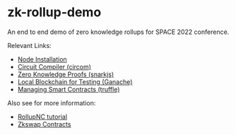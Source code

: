 # zk-rollup-demo
An end to end demo of zero knowledge rollups for SPACE 2022 conference.

Relevant Links:
- [Node Installation](https://npm.github.io/installation-setup-docs/installing/using-a-node-version-manager.html)
- [Circuit Compiler (circom)](https://github.com/iden3/circom)
- [Zero Knowledge Proofs (snarkjs)](https://github.com/iden3/snarkjs)
- [Local Blockchain for Testing (Ganache)](https://trufflesuite.com/ganache/)
- [Managing Smart Contracts (truffle)](https://trufflesuite.com/truffle/)


Also see for more information:
- [RollupNC tutorial](https://github.com/rollupnc/RollupNC_tutorial)
- [Zkswap Contracts](https://github.com/l2labs/zkswap-contracts)
